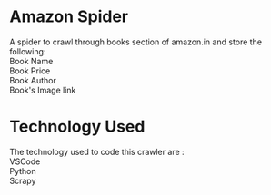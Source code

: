 # Amazon Spider

A spider to crawl through books section of amazon.in and store the following: <br>
Book Name <br> 
Book Price <br>
Book Author <br>
Book's Image link <br>

# Technology Used
The technology used to code this crawler are : <br>
VSCode <br>
Python <br>
Scrapy <br>

 
